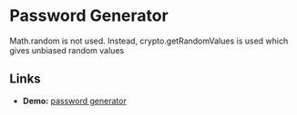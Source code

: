 # Password Generator

Math.random is not used. Instead, crypto.getRandomValues is used which gives unbiased random values

## Links

* **Demo:** [password generator](https://javlona.github.io/password-generator/)
